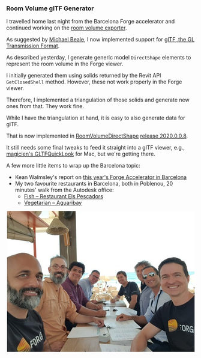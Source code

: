 <head>
<meta http-equiv="Content-Type" content="text/html; charset=utf-8">
<link rel="stylesheet" type="text/css" href="bc.css">
<script src="https://cdn.rawgit.com/google/code-prettify/master/loader/run_prettify.js" type="text/javascript"></script>
</head>

<!---

twitter:

 in the #RevitAPI @AutodeskForge @AutodeskRevit #bim #DynamoBim #ForgeDevCon

I travelled home from the Barcelona Forge accelerator and continued working on
the room volume exporter. I now implemented support
for glTF, the GL Transmission Format.
A few more little items to wrap up the Barcelona topic
&ndash; Kean Walmsley's report on this year's Forge Accelerator in Barcelona
&ndash; My two favourite restaurants in Poblenou...

linkedin:

#bim #DynamoBim #ForgeDevCon #Revit #API #IFC #SDK #AI #VisualStudio #Autodesk #AEC #adsk

the [Revit API discussion forum](http://forums.autodesk.com/t5/revit-api-forum/bd-p/160) thread

-->

### Room Volume glTF Generator

I travelled home last night from the Barcelona Forge accelerator and continued working on
the [room volume exporter](https://thebuildingcoder.typepad.com/blog/2019/06/improved-room-closed-shell-directshape-for-forge-viewer.html).

As suggested by [Michael Beale](https://forge.autodesk.com/author/michael-beale),
I now implemented support
for [glTF, the GL Transmission Format](https://en.wikipedia.org/wiki/GlTF).

As described yesterday, I generate generic model `DirectShape` elements to represent the room volume in the Forge viewer.

I initially generated them using solids returned by the Revit API `GetClosedShell` method.
However, these not work properly in the Forge viewer.

Therefore, I implemented a triangulation of those solids and generate new ones from that.
They work fine.

While I have the triangulation at hand, it is easy to also generate data for glTF.

That is now implemented in
[RoomVolumeDirectShape](https://github.com/jeremytammik/RoomVolumeDirectShape)
[release 2020.0.0.8](https://github.com/jeremytammik/RoomVolumeDirectShape/releases/tag/2020.0.0.8).

It still needs some final tweaks to feed it straight into a glTF viewer, e.g.,
[magicien's GLTFQuickLook](https://github.com/magicien/GLTFQuickLook) for Mac,
but we're getting there.

A few more little items to wrap up the Barcelona topic:

- Kean Walmsley's report on [this year's Forge Accelerator in Barcelona](https://www.keanw.com/2019/06/this-years-forge-accelerator-in-barcelona.html)
- My two favourite restaurants in Barcelona, both in Poblenou, 20 minutes' walk from the Autodesk office:
    - [Fish &ndash; Restaurant Els Pescadors](http://www.elspescadors.com)
    - [Vegetarian &ndash; Aguaribay](http://www.aguaribay-bcn.com)

<!-- <br/><i>Els Pescadors, situat a Barcelona, és un restaurant especialitzat en arròs i peix des de 1980. Els nostres plats estan elaborats amb producte de proximitat, ecològic i fresc. Vinguin a viure l'experiència de gaudir d'un àpat tranquil i gustós al nucli antic de Poblenou.</i> -->

<center>
<img src="img/forge_team_lunch.jpg" alt="Forge team lunch on the beach" width="500">
</center>
